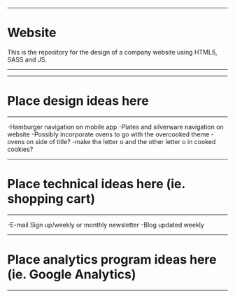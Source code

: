******************************************************************************************
# Website                                                                                
This is the repository for the design of a company website using HTML5, SASS and JS.  
******************************************************************************************





******************************************************************************************
# Place design ideas here

*****************************************************************************************
-Hamburger navigation on mobile app
-Plates and silverware navigation on website
-Possibly incorporate ovens to go with the overcooked theme
-ovens on side of title?
-make the letter o and the other letter o in cooked cookies?

******************************************************************************************
# Place technical ideas here (ie. shopping cart)

******************************************************************************************
-E-mail Sign up/weekly or monthly newsletter
-Blog updated weekly
 



******************************************************************************************
# Place analytics program ideas here (ie. Google Analytics)

******************************************************************************************
